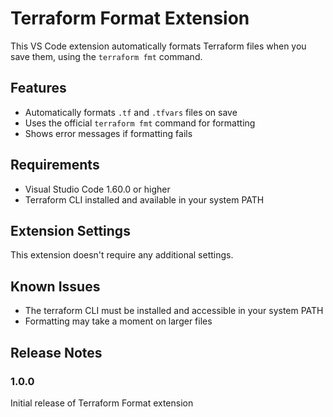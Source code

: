 # Terraform Format Extension

This VS Code extension automatically formats Terraform files when you save them, using the `terraform fmt` command.

## Features

- Automatically formats `.tf` and `.tfvars` files on save
- Uses the official `terraform fmt` command for formatting
- Shows error messages if formatting fails

## Requirements

- Visual Studio Code 1.60.0 or higher
- Terraform CLI installed and available in your system PATH

## Extension Settings

This extension doesn't require any additional settings.

## Known Issues

- The terraform CLI must be installed and accessible in your system PATH
- Formatting may take a moment on larger files

## Release Notes

### 1.0.0

Initial release of Terraform Format extension 
